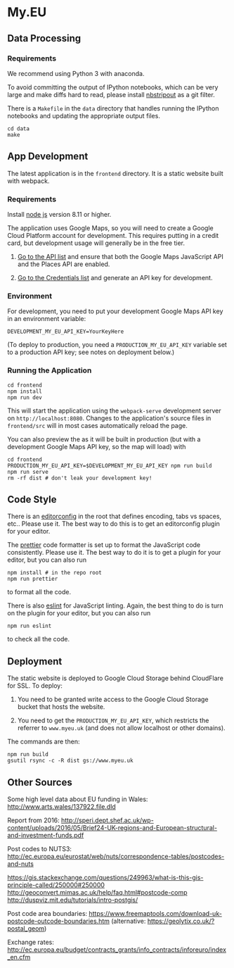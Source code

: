# My.EU

## Data Processing

### Requirements

We recommend using Python 3 with anaconda.

To avoid committing the output of IPython notebooks, which can be very large and make diffs hard to read, please install [nbstripout](https://github.com/kynan/nbstripout) as a git filter.

There is a `Makefile` in the `data` directory that handles running the IPython notebooks and updating the appropriate output files.

```
cd data
make
```

## App Development

The latest application is in the `frontend` directory. It is a static website built with webpack.

### Requirements

Install [node js](https://nodejs.org/en/) version 8.11 or higher.

The application uses Google Maps, so you will need to create a Google Cloud Platform account for development. This requires putting in a credit card, but development usage will generally be in the free tier.

1. [Go to the API list](https://console.cloud.google.com/google/maps-apis/api-list) and ensure that both the Google Maps JavaScript API and the Places API are enabled.

2. [Go to the Credentials list](https://console.cloud.google.com/apis/credentials) and generate an API key for development.

### Environment

For development, you need to put your development Google Maps API key in an environment variable:

```
DEVELOPMENT_MY_EU_API_KEY=YourKeyHere
```

(To deploy to production, you need a `PRODUCTION_MY_EU_API_KEY` variable set to a production API key; see notes on deployment below.)

### Running the Application

```
cd frontend
npm install
npm run dev
```

This will start the application using the `webpack-serve` development server on `http://localhost:8080`. Changes to the application's source files in `frontend/src` will in most cases automatically reload the page.

You can also preview the as it will be built in production (but with a development Google Maps API key, so the map will load) with

```
cd frontend
PRODUCTION_MY_EU_API_KEY=$DEVELOPMENT_MY_EU_API_KEY npm run build
npm run serve
rm -rf dist # don't leak your development key!
```

## Code Style

There is an [editorconfig](https://editorconfig.org/) in the root that defines encoding, tabs vs spaces, etc.. Please use it. The best way to do this is to get an editorconfig plugin for your editor.

The [prettier](https://github.com/prettier/prettier) code formatter is set up to format the JavaScript code consistently. Please use it. The best way to do it is to get a plugin for your editor, but you can also run

```
npm install # in the repo root
npm run prettier
```

to format all the code.

There is also [eslint](https://eslint.org/) for JavaScript linting. Again, the best thing to do is turn on the plugin for your editor, but you can also run

```
npm run eslint
```

to check all the code.

## Deployment

The static website is deployed to Google Cloud Storage behind CloudFlare for SSL. To deploy:

1. You need to be granted write access to the Google Cloud Storage bucket that hosts the website.

2. You need to get the `PRODUCTION_MY_EU_API_KEY`, which restricts the referrer to `www.myeu.uk` (and does not allow localhost or other domains).

The commands are then:

```
npm run build
gsutil rsync -c -R dist gs://www.myeu.uk
```

## Other Sources

Some high level data about EU funding in Wales:
http://www.arts.wales/137922.file.dld

Report from 2016:
http://speri.dept.shef.ac.uk/wp-content/uploads/2016/05/Brief24-UK-regions-and-European-structural-and-investment-funds.pdf

Post codes to NUTS3:
http://ec.europa.eu/eurostat/web/nuts/correspondence-tables/postcodes-and-nuts

https://gis.stackexchange.com/questions/249963/what-is-this-gis-principle-called/250000#250000
http://geoconvert.mimas.ac.uk/help/faq.html#postcode-comp
http://duspviz.mit.edu/tutorials/intro-postgis/

Post code area boundaries:
https://www.freemaptools.com/download-uk-postcode-outcode-boundaries.htm
(alternative: https://geolytix.co.uk/?postal_geom)

Exchange rates:
http://ec.europa.eu/budget/contracts_grants/info_contracts/inforeuro/index_en.cfm
